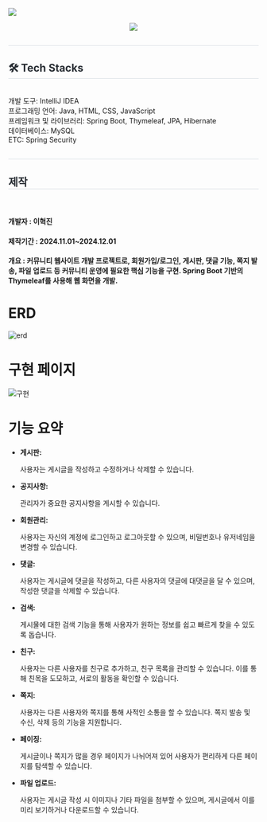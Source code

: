 <a href="https://hits.seeyoufarm.com"><img src="https://hits.seeyoufarm.com/api/count/incr/badge.svg?url=https%3A%2F%2Fgithub.com%2F혁진98%2F프로젝트&count_bg=%2379C83D&title_bg=%23555555&icon=react.svg&icon_color=%23E7E7E7&title=hits&edge_flat=false"/></a>

<div align= "center">
    <img src="https://capsule-render.vercel.app/api?type=rect&color=0:da5d5d,100:dfe246&height=240&text=Connectify&animation=twinkling&fontColor=1a1a1a&fontSize=40" />
    </div>
    <div style="text-align: left;"> 
    <h2 style="border-bottom: 1px solid #d8dee4; color: #282d33;">  </h2>  
    <div style="font-weight: 700; font-size: 15px; text-align: left; color: #282d33;">  </div> 
    </div>
    <div style="text-align: left;">
    <h2 style="border-bottom: 1px solid #d8dee4; color: #282d33;"> 🛠️ Tech Stacks </h2> <br> 
   개발 도구: IntelliJ IDEA <br>
   프로그래밍 언어: Java, HTML, CSS, JavaScript<br>
   프레임워크 및 라이브러리: Spring Boot, Thymeleaf, JPA, Hibernate<br>
   데이터베이스: MySQL<br>
   ETC: Spring Security<br>
 <h2 style="border-bottom: 1px solid #d8dee4; color: #282d33;">  </h2>  
  <h2 style="border-bottom: 1px solid #d8dee4; color: #282d33;"> 제작 </h2> <br>
  <h4>개발자 : 이혁진</h4>
  <h4>제작기간 : 2024.11.01~2024.12.01</h4>
  <h4>개요 :  커뮤니티 웹사이트 개발 프로젝트로, 회원가입/로그인, 게시판, 댓글 기능, 쪽지 발송, 파일 업로드 등 커뮤니티 운영에 필요한 핵심 기능을 구현. Spring Boot 기반의 Thymeleaf를 사용해 웹 화면을 개발.</h4>


<h1>ERD</h1>


![erd](https://github.com/user-attachments/assets/ec712ceb-fdff-4150-9eab-2317ed5db322)


<h1>구현 페이지</h1>

![구현](https://github.com/user-attachments/assets/91c70ddb-5ce2-46b6-8c6f-3cd5523bf179)


<h1>기능 요약</h1>
<ul>
  <li>
    <strong>게시판:</strong>
    <p>사용자는 게시글을 작성하고 수정하거나 삭제할 수 있습니다.</p>
  </li>
  <li>
    <strong>공지사항:</strong>
    <p>관리자가 중요한 공지사항을 게시할 수 있습니다.</p>
  </li>
  <li>
    <strong>회원관리:</strong>
    <p>사용자는 자신의 계정에 로그인하고 로그아웃할 수 있으며, 비밀번호나 유저네임을 변경할 수 있습니다.</p>
  </li>
  <li>
    <strong>댓글:</strong>
    <p>사용자는 게시글에 댓글을 작성하고, 다른 사용자의 댓글에 대댓글을 달 수 있으며, 작성한 댓글을 삭제할 수 있습니다.</p>
  </li>
  <li>
    <strong>검색:</strong>
    <p>게시물에 대한 검색 기능을 통해 사용자가 원하는 정보를 쉽고 빠르게 찾을 수 있도록 돕습니다.</p>
  </li>
  <li>
    <strong>친구:</strong>
    <p>사용자는 다른 사용자를 친구로 추가하고, 친구 목록을 관리할 수 있습니다. 이를 통해 친목을 도모하고, 서로의 활동을 확인할 수 있습니다.</p>
  </li>
  <li>
    <strong>쪽지:</strong>
    <p>사용자는 다른 사용자와 쪽지를 통해 사적인 소통을 할 수 있습니다. 쪽지 발송 및 수신, 삭제 등의 기능을 지원합니다.</p>
  </li>
  <li>
    <strong>페이징:</strong>
    <p>게시글이나 쪽지가 많을 경우 페이지가 나뉘어져 있어 사용자가 편리하게 다른 페이지를 탐색할 수 있습니다.</p>
  </li>
  <li>
    <strong>파일 업로드:</strong>
    <p>사용자는 게시글 작성 시 이미지나 기타 파일을 첨부할 수 있으며, 게시글에서 이를 미리 보기하거나 다운로드할 수 있습니다.</p>
  </li>
</ul>


